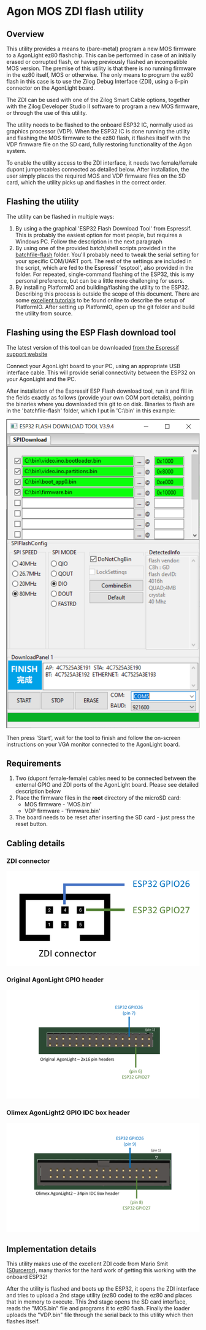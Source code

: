 # Agon MOS ZDI flash utility
## Overview
This utility provides a means to (bare-metal) program a new MOS firmware to a AgonLight ez80 flashchip. This can be performed in case of an initially erased or corrupted flash, or having previously flashed an incompatible MOS version.
The premise of this utility is that there is no running firmware in the ez80 itself, MOS or otherwise. The only means to program the ez80 flash in this case is to use the Zilog Debug Interface (ZDI), using a 6-pin connector on the AgonLight board.

The ZDI can be used with one of the Zilog Smart Cable options, together with the Zilog Developer Studio II software to program a new MOS firmware, or through the use of this utility.

The utility needs to be flashed to the onboard ESP32 IC, normally used as graphics processor (VDP). When the ESP32 IC is done running the utility and flashing the MOS firmware to the ez80 flash, it flashes itself with the VDP firmware file on the SD card, fully restoring functionality of the Agon system.

To enable the utility access to the ZDI interface, it needs two female/female dupont jumpercables connected as detailed below. After installation, the user simply places the required MOS and VDP firmware files on the SD card, which the utility picks up and flashes in the correct order.

## Flashing the utility
The utility can be flashed in multiple ways:
1. By using a the graphical 'ESP32 Flash Download Tool' from Espressif. This is probably the easiest option for most people, but requires a Windows PC. Follow the description in the next paragraph
2. By using one of the provided batch/shell scripts provided in the [batchfile-flash](https://github.com/envenomator/agon-vdpflash/tree/master/batchfile-flash) folder. You'll probably need to tweak the serial setting for your specific COM/UART port. The rest of the settings are included in the script, which are fed to the Espressif 'esptool', also provided in the folder. For repeated, single-command flashing of the ESP32, this is my personal preference, but can be a little more challenging for users.
3. By installing PlatformIO and building/flashing the utility to the ESP32. Describing this process is outside the scope of this document. There are some [excellent tutorials](https://randomnerdtutorials.com/vs-code-platformio-ide-esp32-esp8266-arduino/) to be found online to describe the setup of PlatformIO. After setting up PlatformIO, open up the git folder and build the utility from source.

## Flashing using the ESP Flash download tool
The latest version of this tool can be downloaded [from the Espressif support website](https://www.espressif.com/en/support/download/other-tools?keys=&field_type_tid%5B%5D=13)

Connect your AgonLight board to your PC, using an appropriate USB interface cable. This will provide serial connectivity between the ESP32 on your AgonLight and the PC.

After installation of the Espressif ESP Flash download tool, run it and fill in the fields exactly as follows (provide your own COM port details), pointing the binaries where you downloaded this git to on disk. Binaries to flash are in the 'batchfile-flash' folder, which I put in 'C:\bin' in this example:

![espressif settings](/media/esp32flash.PNG)

Then press 'Start', wait for the tool to finish and follow the on-screen instructions on your VGA monitor connected to the AgonLight board.

## Requirements
1. Two (dupont female-female) cables need to be connected between the external GPIO and ZDI ports of the AgonLight board. Please see detailed description below
2. Place the firmware files in the **root** directory of the microSD card:
	- MOS firmware - 'MOS.bin'
	- VDP firmware - 'firmware.bin'
3. The board needs to be reset after inserting the SD card - just press the reset button.

## Cabling details
### ZDI connector
![zdi connector](/media/zdi.png)

### Original AgonLight GPIO header
![agonlight](/media/originalagonlight.png)

### Olimex AgonLight2 GPIO IDC box header
![agonlight2](/media/olimexagonlight2.png)

## Implementation details
This utility makes use of the excellent ZDI code from Mario Smit ([S0urceror](https://github.com/S0urceror/AgonElectronHAL)), many thanks for the hard work of getting this working with the onboard ESP32!

After the utility is flashed and boots up the ESP32, it opens the ZDI interface and tries to upload a 2nd stage utility (ez80 code) to the ez80 and places that in memory to execute. This 2nd stage opens the SD card interface, reads the "MOS.bin" file and programs it to ez80 flash. Finally the loader uploads the "VDP.bin" file through the serial back to this utility which then flashes itself.